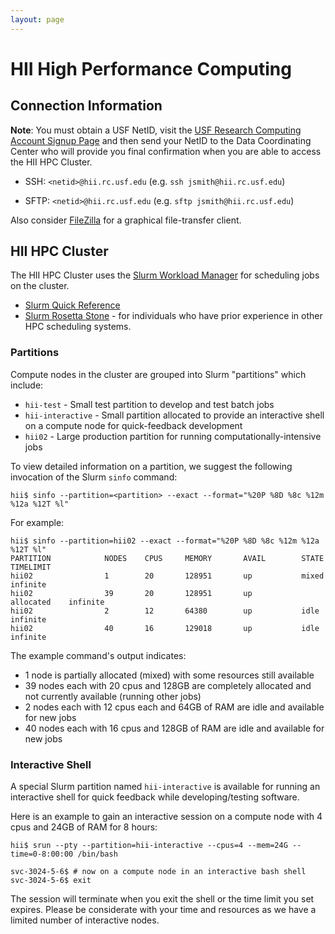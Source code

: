 ```yaml
---
layout: page
---
```


# HII High Performance Computing

## Connection Information

**Note**: You must obtain a USF NetID, visit the
[USF Research Computing Account Signup Page](https://cwa.rc.usf.edu/cwa_accountsignup/research-computing)
and then send your NetID to the Data Coordinating Center who will provide you final confirmation
when you are able to access the HII HPC Cluster.

- SSH: `<netid>@hii.rc.usf.edu` (e.g. `ssh jsmith@hii.rc.usf.edu`)

- SFTP: `<netid>@hii.rc.usf.edu` (e.g. `sftp jsmith@hii.rc.usf.edu`)<br/>

Also consider [FileZilla](http://portableapps.com/apps/internet/filezilla_portable) for a graphical file-transfer client.

## HII HPC Cluster

The HII HPC Cluster uses the [Slurm Workload Manager](http://slurm.schedmd.com) for scheduling jobs on the cluster.

- [Slurm Quick Reference](http://slurm.schedmd.com/pdfs/summary.pdf)
- [Slurm Rosetta Stone](http://slurm.schedmd.com/rosetta.pdf) - for individuals who have prior experience in other HPC scheduling systems.

### Partitions

Compute nodes in the cluster are grouped into Slurm "partitions" which include:

- `hii-test` - Small test partition to develop and test batch jobs
- `hii-interactive` - Small partition allocated to provide an interactive shell on a compute node for quick-feedback development
- `hii02` - Large production partition for running computationally-intensive jobs

To view detailed information on a partition, we suggest the following invocation of the Slurm `sinfo` command:

    hii$ sinfo --partition=<partition> --exact --format="%20P %8D %8c %12m %12a %12T %l"

For example:

    hii$ sinfo --partition=hii02 --exact --format="%20P %8D %8c %12m %12a %12T %l"
    PARTITION            NODES    CPUS     MEMORY       AVAIL        STATE        TIMELIMIT
    hii02                1        20       128951       up           mixed        infinite
    hii02                39       20       128951       up           allocated    infinite
    hii02                2        12       64380        up           idle         infinite
    hii02                40       16       129018       up           idle         infinite

The example command's output indicates:

- 1 node is partially allocated (mixed) with some resources still available
- 39 nodes each with 20 cpus and 128GB are completely allocated and not currently available (running other jobs)
- 2 nodes each with 12 cpus each and 64GB of RAM are idle and available for new jobs
- 40 nodes each with 16 cpus and 128GB of RAM are idle and available for new jobs

### Interactive Shell

A special Slurm partition named `hii-interactive` is available for running an interactive shell for quick feedback
while developing/testing software.

Here is an example to gain an interactive session on a compute node with 4 cpus and 24GB of RAM for 8 hours:

```
hii$ srun --pty --partition=hii-interactive --cpus=4 --mem=24G --time=0-8:00:00 /bin/bash

svc-3024-5-6$ # now on a compute node in an interactive bash shell
svc-3024-5-6$ exit
```

The session will terminate when you exit the shell or the time limit you set expires. Please be considerate with your time and resources as we have a limited number of interactive nodes.

